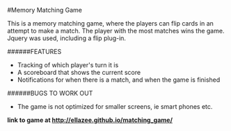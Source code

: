 #Memory Matching Game

This is a memory matching game, where the players can flip cards in an attempt to make a match. The player with the most matches wins the game. Jquery was used, including a flip plug-in. 

######FEATURES
* Tracking of which player's turn it is
* A scoreboard that shows the current score
* Notifications for when there is a match, and when the game is finished

######BUGS TO WORK OUT
* The game is not optimized for smaller screens, ie smart phones etc.

**link to game at http://ellazee.github.io/matching_game/**




